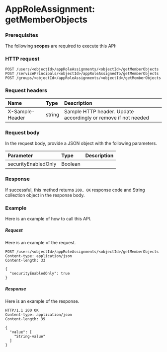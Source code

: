 # AppRoleAssignment: getMemberObjects


### Prerequisites
The following **scopes** are required to execute this API: 
### HTTP request
<!-- { "blockType": "ignored" } -->
```http
POST /users/<objectId>/appRoleAssignments/<objectId>/getMemberObjects
POST /servicePrincipals/<objectId>/appRoleAssignedTo/getMemberObjects
POST /groups/<objectId>/appRoleAssignments/<objectId>/getMemberObjects

```
### Request headers
| Name       | Type | Description|
|:---------------|:--------|:----------|
| X-Sample-Header  | string  | Sample HTTP header. Update accordingly or remove if not needed|

### Request body
In the request body, provide a JSON object with the following parameters.

| Parameter	   | Type	|Description|
|:---------------|:--------|:----------|
|securityEnabledOnly|Boolean||

### Response
If successful, this method returns `200, OK` response code and String collection object in the response body.

### Example
Here is an example of how to call this API.
##### Request
Here is an example of the request.
<!-- {
  "blockType": "request",
  "name": "approleassignment_getmemberobjects"
}-->
```http
POST /users/<objectId>/appRoleAssignments/<objectId>/getMemberObjects
Content-type: application/json
Content-length: 33

{
  "securityEnabledOnly": true
}
```

##### Response
Here is an example of the response.
<!-- {
  "blockType": "response",
  "truncated": false,
  "@odata.type": "string",
  "isCollection": true
} -->
```http
HTTP/1.1 200 OK
Content-type: application/json
Content-length: 39

{
  "value": [
    "String-value"
  ]
}
```

<!-- uuid: a81984e5-68d4-4793-a7f8-7e3cf1fd6fe7
2015-10-19 09:46:32 UTC -->
<!-- {
  "type": "#page.annotation",
  "description": "AppRoleAssignment: getMemberObjects",
  "keywords": "",
  "section": "documentation",
  "tocPath": ""
}-->